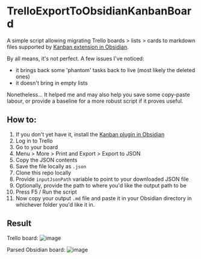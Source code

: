# TrelloExportToObsidianKanbanBoard

A simple script allowing migrating Trello boards > lists > cards to markdown files supported by [Kanban extension in Obsidian](https://github.com/mgmeyers/obsidian-kanban).

By all means, it's not perfect. A few issues I've noticed:
- it brings back some 'phantom' tasks back to live (most likely the deleted ones)
- it doesn't bring in empty lists

Nonetheless... It helped me and may also help you save some copy-paste labour, or provide a baseline for a more robust script if it proves useful.

## How to:

1. If you don't yet have it, install the [Kanban plugin in Obsidian](https://github.com/mgmeyers/obsidian-kanban)
1. Log in to Trello
2. Go to your board
3. Menu > More > Print and Export > Export to JSON
4. Copy the JSON contents
5. Save the file locally as `.json`
6. Clone this repo locally
7. Provide `inputJsonPath` variable to point to your downloaded JSON file
8. Optionally, provide the path to where you'd like the output path to be
9. Press F5 / Run the script
10. Now copy your output `.md` file and paste it in your Obsidian directory in whichever folder you'd like it in.

## Result

Trello board:
![image](https://github.com/pflajszer/TrelloExportToObsidianKanbanBoard/assets/45766938/83acbec9-5d22-4045-85d4-7f2f5f528d3e)

Parsed Obsidian board:
![image](https://github.com/pflajszer/TrelloExportToObsidianKanbanBoard/assets/45766938/de75d7c9-273b-4f80-9621-033e0610cfc0)
